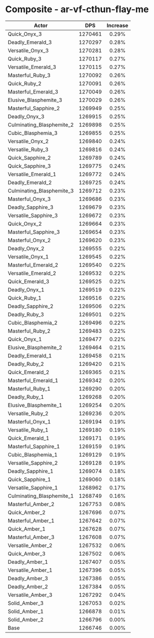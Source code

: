 # Composite - ar-vf-cthun-flay-me
| Actor | DPS | Increase |
|---|:---:|:---:|
|Quick_Onyx_3|1270461|0.29%|
|Deadly_Emerald_3|1270297|0.28%|
|Versatile_Onyx_3|1270281|0.28%|
|Quick_Ruby_3|1270117|0.27%|
|Versatile_Emerald_3|1270115|0.27%|
|Masterful_Ruby_3|1270092|0.26%|
|Quick_Ruby_2|1270091|0.26%|
|Masterful_Emerald_3|1270049|0.26%|
|Elusive_Blasphemite_3|1270029|0.26%|
|Masterful_Sapphire_2|1269949|0.25%|
|Deadly_Onyx_3|1269915|0.25%|
|Culminating_Blasphemite_2|1269898|0.25%|
|Cubic_Blasphemia_3|1269855|0.25%|
|Versatile_Onyx_2|1269840|0.24%|
|Versatile_Ruby_3|1269816|0.24%|
|Quick_Sapphire_2|1269789|0.24%|
|Quick_Sapphire_3|1269775|0.24%|
|Versatile_Emerald_1|1269772|0.24%|
|Deadly_Emerald_2|1269725|0.24%|
|Culminating_Blasphemite_3|1269712|0.23%|
|Masterful_Onyx_3|1269686|0.23%|
|Deadly_Sapphire_3|1269679|0.23%|
|Versatile_Sapphire_3|1269672|0.23%|
|Quick_Onyx_2|1269664|0.23%|
|Masterful_Sapphire_3|1269654|0.23%|
|Masterful_Onyx_2|1269620|0.23%|
|Deadly_Onyx_2|1269555|0.22%|
|Versatile_Onyx_1|1269545|0.22%|
|Masterful_Emerald_2|1269540|0.22%|
|Versatile_Emerald_2|1269532|0.22%|
|Quick_Emerald_3|1269525|0.22%|
|Deadly_Onyx_1|1269519|0.22%|
|Quick_Ruby_1|1269516|0.22%|
|Deadly_Sapphire_2|1269506|0.22%|
|Deadly_Ruby_3|1269501|0.22%|
|Cubic_Blasphemia_2|1269496|0.22%|
|Masterful_Ruby_2|1269483|0.22%|
|Quick_Onyx_1|1269477|0.22%|
|Elusive_Blasphemite_2|1269464|0.21%|
|Deadly_Emerald_1|1269458|0.21%|
|Deadly_Ruby_2|1269420|0.21%|
|Quick_Emerald_2|1269365|0.21%|
|Masterful_Emerald_1|1269342|0.20%|
|Masterful_Ruby_1|1269290|0.20%|
|Deadly_Ruby_1|1269268|0.20%|
|Elusive_Blasphemite_1|1269254|0.20%|
|Versatile_Ruby_2|1269236|0.20%|
|Masterful_Onyx_1|1269194|0.19%|
|Versatile_Ruby_1|1269180|0.19%|
|Quick_Emerald_1|1269171|0.19%|
|Masterful_Sapphire_1|1269159|0.19%|
|Cubic_Blasphemia_1|1269129|0.19%|
|Versatile_Sapphire_2|1269128|0.19%|
|Deadly_Sapphire_1|1269074|0.18%|
|Quick_Sapphire_1|1269060|0.18%|
|Versatile_Sapphire_1|1268962|0.17%|
|Culminating_Blasphemite_1|1268749|0.16%|
|Masterful_Amber_2|1267753|0.08%|
|Quick_Amber_2|1267696|0.07%|
|Masterful_Amber_1|1267642|0.07%|
|Quick_Amber_1|1267628|0.07%|
|Masterful_Amber_3|1267608|0.07%|
|Versatile_Amber_2|1267532|0.06%|
|Quick_Amber_3|1267502|0.06%|
|Deadly_Amber_1|1267407|0.05%|
|Versatile_Amber_1|1267396|0.05%|
|Deadly_Amber_3|1267386|0.05%|
|Deadly_Amber_2|1267384|0.05%|
|Versatile_Amber_3|1267292|0.04%|
|Solid_Amber_3|1267053|0.02%|
|Solid_Amber_1|1266878|0.01%|
|Solid_Amber_2|1266796|0.00%|
|Base|1266746|0.00%|
